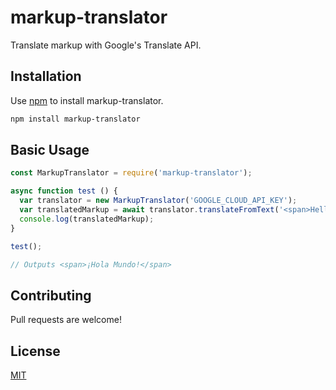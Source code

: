 # markup-translator
Translate markup with Google's Translate API.

## Installation
Use [npm](https://npmjs.org) to install markup-translator.

```bash
npm install markup-translator
```

## Basic Usage
```javascript
const MarkupTranslator = require('markup-translator');

async function test () {
  var translator = new MarkupTranslator('GOOGLE_CLOUD_API_KEY');
  var translatedMarkup = await translator.translateFromText('<span>Hello world!</span>');
  console.log(translatedMarkup);
}

test();

// Outputs <span>¡Hola Mundo!</span>

```

## Contributing
Pull requests are welcome!

## License
[MIT](https://choosealicense.com/licenses/mit/)
